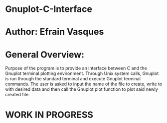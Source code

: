 # Gnuplot-C-Interface

# Author: Efrain Vasques

# General Overview: 
Purpose of the program is to provide an interface between C and the Gnuplot terminal plotting environment. Through Unix system calls, Gnuplot is run through the standard
terminal and execute Gnuplot terminal commands. The user is asked to input the name of the file to create, write to with desired data
and then call the Gnuplot plot function to plot said newly created file.



# WORK IN PROGRESS
